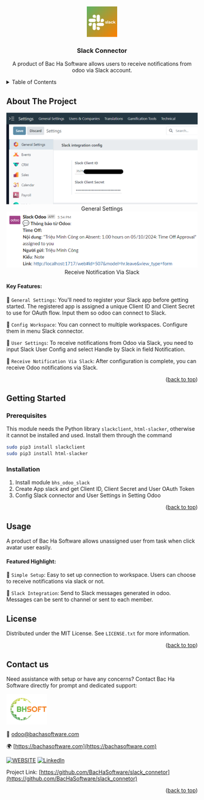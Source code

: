 
<a name="readme-top"></a>

<!-- PROJECT DETAILS -->
<br />
<div align="center">
  <a href="https://github.com/BacHaSoftware/slack_connector">
    <img src="/bhs_odoo_slack/static/description/icon.png" alt="Logo" width="80" height="80">
  </a>

  <h3 align="center">Slack Connector</h3>

  <p align="center">
    A product of Bac Ha Software allows users to receive notifications from odoo via Slack account.
  </p>
</div>



<!-- TABLE OF CONTENTS -->
<details>
  <summary>Table of Contents</summary>
  <ol>
    <li>
      <a href="#about-the-project">About The Project</a>
    </li>
    <li>
      <a href="#getting-started">Getting Started</a>
      <ul>
        <li><a href="#prerequisites">Prerequisites</a></li>
        <li><a href="#installation">Installation</a></li>
      </ul>
    </li>
    <li><a href="#usage">Usage</a></li>
    <li><a href="#license">License</a></li>
    <li><a href="#contact-us">Contact us</a></li>
  </ol>
</details>



<!-- ABOUT THE PROJECT -->
## About The Project

<div align="left">
  <a href="https://github.com/BacHaSoftware/slack_connector">
    <img src="/bhs_odoo_slack/static/description/imgs/screen/settings.png" alt="Setting">
  </a>
<div align="center">General Settings</div> 
</div>

<div align="left">
  <a href="https://github.com/BacHaSoftware/slack_connector">
    <img src="/bhs_odoo_slack/static/description/imgs/screen/slack.png" alt="Setting">
  </a>
<div align="center">Receive Notification Via Slack</div> 
</div>

#### Key Features:

🌟 <code>General Settings</code>: You'll need to register your Slack app before getting started. The registered app is assigned a unique Client ID and Client Secret to use for OAuth flow. Input them so odoo can connect to Slack.

🌟 <code>Config Workspace</code>: You can connect to multiple workspaces. Configure them in menu Slack connector.

🌟 <code>User Settings</code>: To receive notifications from Odoo via Slack, you need to input Slack User Config and select Handle by Slack in field Notification.

🌟 <code>Receive Notification Via Slack</code>: After configuration is complete, you can receive Odoo notifications via Slack.
<p align="right">(<a href="#readme-top">back to top</a>)</p>


<!-- GETTING STARTED -->
## Getting Started

<!-- PREREQUISTES  -->
### Prerequisites

This module needs the Python library <code>slackclient</code>, <code>html-slacker</code>, otherwise it cannot be installed and used. Install them through the command
  ```sh
  sudo pip3 install slackclient
  sudo pip3 install html-slacker
  ```

### Installation

1. Install module  <code>bhs_odoo_slack</code>
2. Create App slack and get Client ID, Client Secret and User OAuth Token
3. Config Slack connector and User Settings in Setting Odoo

<p align="right">(<a href="#readme-top">back to top</a>)</p>

<!-- USAGE EXAMPLES -->
## Usage

A product of Bac Ha Software allows unassigned user from task when click avatar user easily.

#### Featured Highlight:

🌟 <code>Simple Setup</code>: Easy to set up connection to workspace. Users can choose to receive notifications via slack or not.

🌟 <code>Slack Integration</code>: Send to Slack messages generated in odoo. Messages can be sent to channel or sent to each member.



<!-- LICENSE -->
## License

Distributed under the MIT License. See `LICENSE.txt` for more information.

<p align="right">(<a href="#readme-top">back to top</a>)</p>



<!-- CONTACT US-->
## Contact us
Need assistance with setup or have any concerns? Contact Bac Ha Software directly for prompt and dedicated support:
<div align="left">
  <a href="https://github.com/BacHaSoftware">
    <img src="/bhs_odoo_slack/static/description/imgs/logo.png" alt="Logo" height="80">
  </a>
</div>

📨 odoo@bachasoftware.com

🌍 [https://bachasoftware.com](https://bachasoftware.com)

[![WEBSITE][website-shield]][website-url] [![LinkedIn][linkedin-shield]][linkedin-url]

Project Link: [https://github.com/BacHaSoftware/slack_connetor](https://github.com/BacHaSoftware/slack_connetor)


<p align="right">(<a href="#readme-top">back to top</a>)</p>



<!-- MARKDOWN LINKS & IMAGES -->
<!-- https://www.markdownguide.org/basic-syntax/#reference-style-links -->
[license-url]: https://github.com/BacHaSoftware/slack_connetor/blob/17.0/LICENSE.txt
[linkedin-shield]: https://img.shields.io/badge/-LinkedIn-black.svg?style=for-the-badge&logo=linkedin&colorB=555
[linkedin-url]: https://www.linkedin.com/company/bac-ha-software
[website-shield]: https://img.shields.io/badge/-website-black.svg?style=for-the-badge&logo=website&colorB=555
[website-url]: https://bachasoftware.com